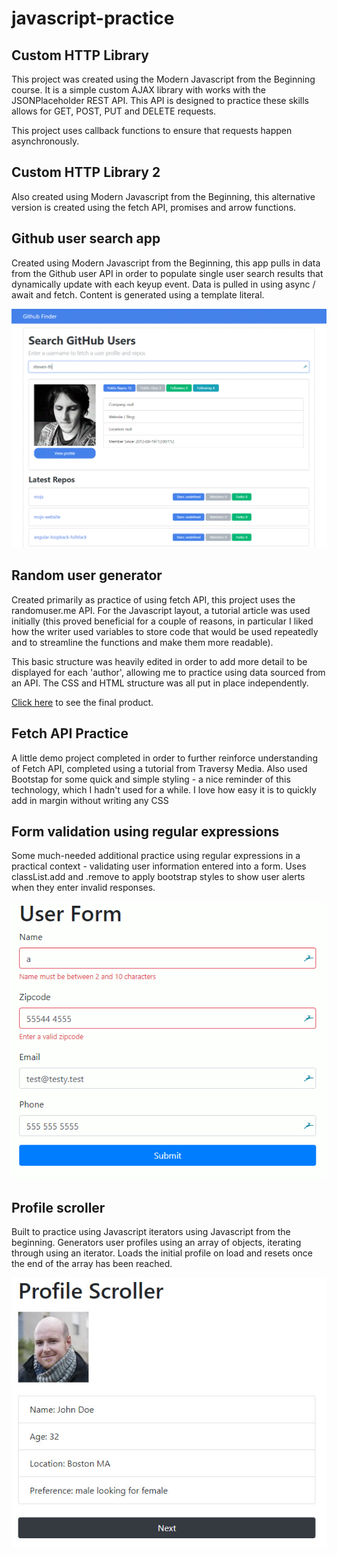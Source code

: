 # javascript-practice

## Custom HTTP Library

This project was created using the Modern Javascript from the Beginning course. It is a simple custom AJAX library with works with the JSONPlaceholder REST API. This API is designed to practice these skills allows for GET, POST, PUT and DELETE requests.

This project uses callback functions to ensure that requests happen asynchronously.

## Custom HTTP Library 2

Also created using Modern Javascript from the Beginning, this alternative version is created using the fetch API, promises and arrow functions.

## Github user search app

Created using Modern Javascript from the Beginning, this app pulls in data from the Github user API in order to populate single user search results that dynamically update with each keyup event. Data is pulled in using async / await and fetch. Content is generated using a template literal.

![Github user search app image](https://raw.githubusercontent.com/paul-duvall/website_images/master/project-image-github-search.GIF)

## Random user generator

Created primarily as practice of using fetch API, this project uses the randomuser.me API. For the Javascript layout, a tutorial article was used initially (this proved beneficial for a couple of reasons, in particular I liked how the writer used variables to store code that would be used repeatedly and to streamline the functions and make them more readable). 

This basic structure was heavily edited in order to add more detail to be displayed for each 'author', allowing me to practice using data sourced from an API. The CSS and HTML structure was all put in place independently.

[Click here](https://codepen.io/duvallpj/full/eQPMMp/) to see the final product.

## Fetch API Practice

A little demo project completed in order to further reinforce understanding of Fetch API, completed using a tutorial from Traversy Media. Also used Bootstap for some quick and simple styling - a nice reminder of this technology, which I hadn't used for a while. I love how easy it is to quickly add in margin without writing any CSS

## Form validation using regular expressions

Some much-needed additional practice using regular expressions in a practical context - validating user information entered into a form. Uses classList.add and .remove to apply bootstrap styles to show user alerts when they enter invalid responses.

![Form validation using regular expressions](https://raw.githubusercontent.com/paul-duvall/website_images/master/project-image-regex-form.gif)

## Profile scroller

Built to practice using Javascript iterators using Javascript from the beginning. Generators user profiles using an array of objects, iterating through using an iterator. Loads the initial profile on load and resets once the end of the array has been reached.

![Profile scroller](https://raw.githubusercontent.com/paul-duvall/website_images/master/project-image-profile-scroller.jpg)
